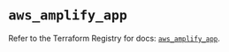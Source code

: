 # `aws_amplify_app`

Refer to the Terraform Registry for docs: [`aws_amplify_app`](https://registry.terraform.io/providers/hashicorp/aws/5.62.0/docs/resources/amplify_app).
